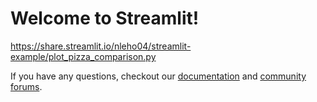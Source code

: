# Welcome to Streamlit!

https://share.streamlit.io/nleho04/streamlit-example/plot_pizza_comparison.py  

If you have any questions, checkout our [documentation](https://docs.streamlit.io) and [community
forums](https://discuss.streamlit.io).
